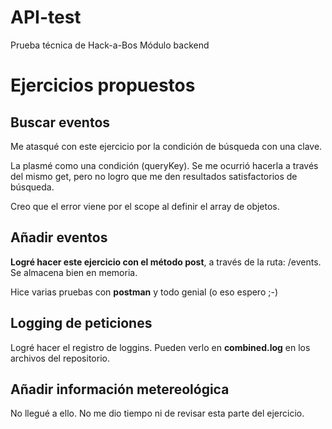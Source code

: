 # API-test
Prueba técnica de Hack-a-Bos Módulo backend 

# Ejercicios propuestos

## Buscar eventos

Me atasqué con este ejercicio por la condición de búsqueda con una clave. 

La plasmé como una condición (queryKey). Se me ocurrió hacerla a través del mismo get, pero no logro que me den resultados satisfactorios de búsqueda. 

Creo que el error viene por el scope al definir el array de objetos. 

## Añadir eventos

**Logré hacer este ejercicio con el método post**, a través de la ruta: /events. Se almacena bien en memoria. 

Hice varias pruebas con **postman** y todo genial (o eso espero ;-)

## Logging de peticiones 

Logré hacer el registro de loggins. Pueden verlo en **combined.log** en los archivos del repositorio. 

## Añadir información metereológica

No llegué a ello. No me dio tiempo ni de revisar esta parte del ejercicio. 


